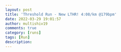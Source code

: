 ```yaml
---
layout: post
title: 'Threshold Run - New LTHR! 4:08/km @179bpm'
date: 2022-03-29 19:01:57
author: multishiv19
comments: true
category: [runs]
tags: [Run]
description: 
---
```


<div width='100%' class='strava-embed-placeholder' data-embed-type='activity' data-embed-id='6899867169'></div>
<script src='https://strava-embeds.com/embed.js'></script>
